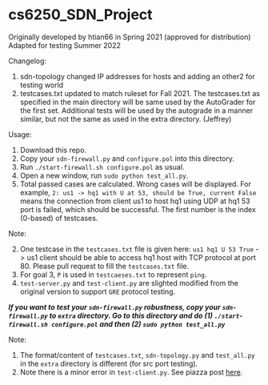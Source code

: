 # cs6250_SDN_Project

Originally developed by htian66 in Spring 2021 (approved for distribution)
Adapted for testing Summer 2022

Changelog:
1.  sdn-topology changed IP addresses for hosts and adding an other2 for testing world
2.  testcases.txt updated to match ruleset for Fall 2021.  The testcases.txt as specified in the main directory will be
    same used by the AutoGrader for the first set.  Additional tests will be used by the autograde in a manner similar, but
    not the same as used in the extra directory.  (Jeffrey)

Usage:

1. Download this repo.
2. Copy your `sdn-firewall.py` and `configure.pol` into this directory. 
3. Run `./start-firewall.sh configure.pol` as usual.
4. Open a new window, run `sudo python test_all.py`. 
5. Total passed cases are calculated. Wrong cases will be displayed. For example, `2: us1 -> hq1 with U at 53, should be True, current False` means the connection from client us1 to host hq1 using UDP at hq1 53 port is failed, which should be successful. The first number is the index (0-based) of testcases. 

Note:

2. One testcase in the `testcases.txt` file is given here: `us1 hq1 U 53 True` -> us1 client should be able to access hq1 host with TCP protocol at port 80. Please pull request to fill the `testcases.txt` file.
3. For goal 3, `P` is used in `testcaeses.txt` to represent `ping`.
4. `test-server.py` and `test-client.py` are slighted modified from the original version to support `GRE` protocol testing. 

<b><i>If you want to test your `sdn-firewall.py` robustness, copy your `sdn-firewall.py` to `extra` directory. Go to this directory and do (1) `./start-firewall.sh configure.pol` and then (2) `sudo python test_all.py` </i></b> 

Note:
1. The format/content of `testcases.txt`, `sdn-topology.py` and `test_all.py` in the `extra` directory is different (for src port testing). 
2. Note there is a minor error in `test-client.py`. See piazza post [here](https://piazza.com/class/kie4njlr1ki6yg?cid=331_f21). 
